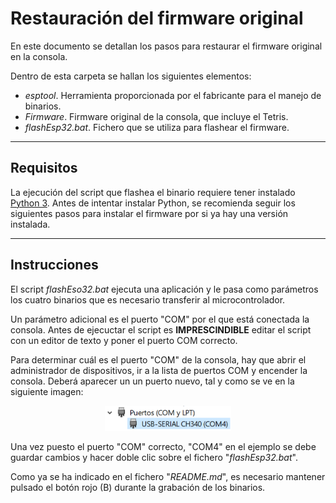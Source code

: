 # Restauración del firmware original

En este documento se detallan los pasos para restaurar el firmware original en la consola.

Dentro de esta carpeta se hallan los siguientes elementos:

- *esptool*. Herramienta proporcionada por el fabricante para el manejo de binarios.
- *Firmware*. Firmware original de la consola, que incluye el Tetris.
- *flashEsp32.bat*. Fichero que se utiliza para flashear el firmware.

***

## Requisitos

La ejecución del script que flashea el binario requiere tener instalado [Python 3](https://www.python.org/downloads/). Antes de intentar instalar Python, se recomienda seguir los siguientes pasos para instalar el firmware por si ya hay una versión instalada.

***

## Instrucciones

El script *flashEso32.bat* ejecuta una aplicación y le pasa como parámetros los cuatro binarios que es necesario transferir al microcontrolador.

Un parámetro adicional es el puerto "COM" por el que está conectada la consola. Antes de ejecuctar el script es **IMPRESCINDIBLE** editar  el script con un editor de texto y poner el puerto COM correcto.

Para determinar cuál es el puerto "COM" de la consola, hay que abrir el administrador de dispositivos, ir a la lista de puertos COM y encender la consola. Deberá aparecer un un puerto nuevo, tal y como se ve en la siguiente imagen:

<p align="center">
  <img src="../images/comport.png" height="40">
</p>

Una vez puesto el puerto "COM" correcto, "COM4" en el ejemplo se debe guardar cambios y hacer doble clic sobre el fichero "*flashEsp32.bat*".

Como ya se ha indicado en el fichero "*README.md*", es necesario mantener pulsado el botón rojo (B) durante la grabación de los binarios.
